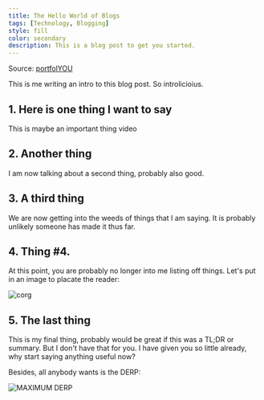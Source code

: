 ```yaml
---
title: The Hello World of Blogs
tags: [Technology, Blogging]
style: fill
color: secondary
description: This is a blog post to get you started.
---
```


Source: [portfolYOU](https://github.com/YoussefRaafatNasry/portfolYOU)

This is me writing an intro to this blog post.  So introlicioius.

## 1. Here is one thing I want to say

This is maybe an important thing video

## 2. Another thing

I am now talking about a second thing, probably also good.

## 3. A third thing

We are now getting into the weeds of things that I am saying.  It is probably unlikely someone has made it thus far.

## 4. Thing #4.

At this point, you are probably no longer into me listing off things.  Let's put in an image to placate the reader:

![corg](https://media.istockphoto.com/photos/welsh-corgi-picture-id962032196?k=20&m=962032196&s=170667a&w=0&h=NhIyQdJgVw0cw_EeLtP3LcLExLuiAWPwzL6_WsRKUfQ=)

## 5. The last thing

This is my final thing, probably would be great if this was a TL;DR or summary.  But I don't have that for you.  I have given you so little already, why start saying anything useful now?

Besides, all anybody wants is the DERP:

![MAXIMUM DERP](http://3.bp.blogspot.com/-AXnXOPZgqMk/Un-xCBAa4gI/AAAAAAAAsWA/z_lZsvDoCRk/s1600/derpstages.jpg)

